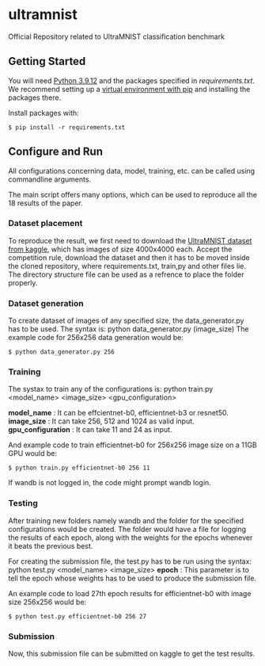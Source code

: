 # ultramnist

Official Repository related to UltraMNIST classification benchmark

## Getting Started

You will need [Python 3.9.12](https://www.python.org/downloads) and the packages specified in _requirements.txt_.
We recommend setting up a [virtual environment with pip](https://packaging.python.org/guides/installing-using-pip-and-virtual-environments/)
and installing the packages there.

Install packages with:
```
$ pip install -r requirements.txt
```
## Configure and Run

All configurations concerning data, model, training, etc. can be called using commandline arguments.

The main script offers many options, which can be used to reproduce all the 18 results of the paper.

### Dataset placement

To reproduce the result, we first need to download the [UltraMNIST dataset from kaggle,](https://www.kaggle.com/competitions/ultra-mnist/) which has images of size 4000x4000 each. Accept the competition rule, download the dataset and then it has to be moved inside the cloned repository, where requirements.txt, train,py and other files lie.
The directory structure file can be used as a refrence to place the folder properly.

### Dataset generation

To create dataset of images of any specified size, the data_generator.py has to be used.
The syntax is:
     python data_generator.py (image_size)
The example code for 256x256 data generation would be:
```
$ python data_generator.py 256
```

### Training 
The systax to train any of the configurations is:
     python train.py <model_name> <image_size> <gpu_configuration>

**model_name** : It can be effcientnet-b0, efficientnet-b3 or resnet50.
**image_size** : It can take 256, 512 and 1024 as valid input.
**gpu_configuration** : It can take 11 and 24 as input.

And example code to train efficientnet-b0 for 256x256 image size on a 11GB GPU would be:
```
$ python train.py efficientnet-b0 256 11
```
If wandb is not logged in, the code might prompt wandb login.

### Testing
After training new folders namely wandb and the folder for the specified configurations would be created. The folder would have a file for logging the results of each epoch, along with the weights for the epochs whenever it beats the previous best.

For creating the submission file, the test.py has to be run using the syntax:
     python test.py <model_name> <image_size> <epoch>
**epoch** : This parameter is to tell the epoch whose weights has to be used to produce the submission file.

An example code to load 27th epoch results for efficientnet-b0 with image size 256x256 would be:
```
$ python test.py efficientnet-b0 256 27
```
### Submission
Now, this submission file can be submitted on kaggle to get the test results.